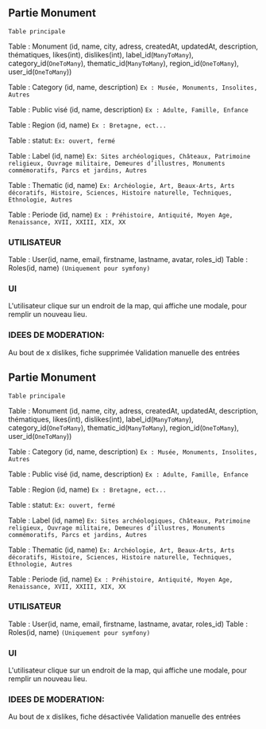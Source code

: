 ## Partie Monument

`Table principale`

Table : Monument (id, name, city, adress, createdAt, updatedAt, description, thématiques, likes(int), dislikes(int), label_id(`ManyToMany`), category_id(`OneToMany`), thematic_id(`ManyToMany`), region_id(`OneToMany`), user_id(`OneToMany`))

Table : Category (id, name, description) `Ex : Musée, Monuments, Insolites, Autres`

Table : Public visé (id, name, description) `Ex : Adulte, Famille, Enfance`

Table : Region (id, name) `Ex : Bretagne, ect...`

Table : statut: `Ex: ouvert, fermé`

Table : Label (id, name) `Ex: Sites archéologiques, Châteaux, Patrimoine religieux, Ouvrage militaire, Demeures d’illustres, Monuments commémoratifs, Parcs et jardins, Autres`

Table : Thematic (id, name) `Ex: Archéologie, Art, Beaux-Arts, Arts décoratifs, Histoire, Sciences, Histoire naturelle, Techniques, Ethnologie, Autres`

Table : Periode (id, name) `Ex : Préhistoire, Antiquité, Moyen Age, Renaissance, XVII, XXIII, XIX, XX`

### UTILISATEUR
Table : User(id, name, email, firstname, lastname, avatar, roles_id)
Table : Roles(id, name) `(Uniquement pour symfony)`

### UI
L'utilisateur clique sur un endroit de la map, qui affiche une modale, pour remplir un nouveau lieu.


### IDEES DE MODERATION:
Au bout de x dislikes, fiche supprimée
Validation manuelle des entrées






## Partie Monument

`Table principale`

Table : Monument (id, name, city, adress, createdAt, updatedAt, description, thématiques, likes(int), dislikes(int), label_id(`ManyToMany`), category_id(`OneToMany`), thematic_id(`ManyToMany`), region_id(`OneToMany`), user_id(`OneToMany`))

Table : Category (id, name, description) `Ex : Musée, Monuments, Insolites, Autres`

Table : Public visé (id, name, description) `Ex : Adulte, Famille, Enfance`

Table : Region (id, name) `Ex : Bretagne, ect...`

Table : statut: `Ex: ouvert, fermé`

Table : Label (id, name) `Ex: Sites archéologiques, Châteaux, Patrimoine religieux, Ouvrage militaire, Demeures d’illustres, Monuments commémoratifs, Parcs et jardins, Autres`

Table : Thematic (id, name) `Ex: Archéologie, Art, Beaux-Arts, Arts décoratifs, Histoire, Sciences, Histoire naturelle, Techniques, Ethnologie, Autres`

Table : Periode (id, name) `Ex : Préhistoire, Antiquité, Moyen Age, Renaissance, XVII, XXIII, XIX, XX`

### UTILISATEUR
Table : User(id, name, email, firstname, lastname, avatar, roles_id)
Table : Roles(id, name) `(Uniquement pour symfony)`

### UI
L'utilisateur clique sur un endroit de la map, qui affiche une modale, pour remplir un nouveau lieu.


### IDEES DE MODERATION:
Au bout de x dislikes, fiche désactivée
Validation manuelle des entrées






